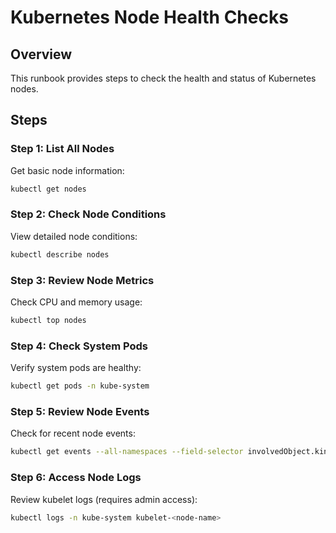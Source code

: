 # Kubernetes Node Health Checks

## Overview
This runbook provides steps to check the health and status of Kubernetes nodes.

## Steps

### Step 1: List All Nodes
Get basic node information:
```bash
kubectl get nodes
```

### Step 2: Check Node Conditions
View detailed node conditions:
```bash
kubectl describe nodes
```

### Step 3: Review Node Metrics
Check CPU and memory usage:
```bash
kubectl top nodes
```

### Step 4: Check System Pods
Verify system pods are healthy:
```bash
kubectl get pods -n kube-system
```

### Step 5: Review Node Events
Check for recent node events:
```bash
kubectl get events --all-namespaces --field-selector involvedObject.kind=Node
```

### Step 6: Access Node Logs
Review kubelet logs (requires admin access):
```bash
kubectl logs -n kube-system kubelet-<node-name>
```
